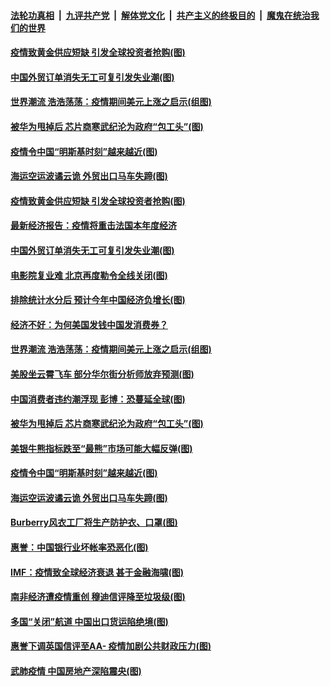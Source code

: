 ####  [法轮功真相](../../../../basic/blob/master/README.md?t=03302102) &nbsp;|&nbsp; [九评共产党](../../../../9ping.md/blob/master/README.md?t=03302102) &nbsp;|&nbsp; [解体党文化](../../../../jtdwh.md/blob/master/README.md?t=03302102)  &nbsp;|&nbsp; [共产主义的终极目的](../../../../gczydzjmd.md/blob/master/README.md?t=03302102) &nbsp;|&nbsp; [魔鬼在统治我们的世界](../../../../mgztzwmdsj.md/blob/master/README.md?t=03302102) 

#### [疫情致黄金供应短缺 引发全球投资者抢购(图)](../pages/p5/928035.md?t=03302102) 

#### [中国外贸订单消失无工可复引发失业潮(图)](../pages/p5/928024.md?t=03302102) 

#### [世界潮流 浩浩荡荡：疫情期间美元上涨之启示(组图)](../pages/p5/927974.md?t=03302102) 

#### [被华为甩掉后 芯片商寒武纪沦为政府“包工头”(图)](../pages/p5/927967.md?t=03302102) 

#### [疫情令中国“明斯基时刻”越来越近(图)](../pages/p5/927962.md?t=03302102) 

#### [海运空运波谲云诡 外贸出口马车失蹄(图)](../pages/p5/927936.md?t=03302102) 

#### [疫情致黄金供应短缺 引发全球投资者抢购(图)](../pages/p5/928035.md?t=03302102) 

#### [最新经济报告：疫情将重击法国本年度经济](../pages/p5/928033.md?t=03302102) 

#### [中国外贸订单消失无工可复引发失业潮(图)](../pages/p5/928024.md?t=03302102) 

#### [电影院复业难 北京再度勒令全线关闭(图)](../pages/p5/928031.md?t=03302102) 

#### [排除统计水分后 预计今年中国经济负增长(图)](../pages/p5/927982.md?t=03302102) 

#### [经济不好：为何美国发钱中国发消费券？](../pages/p5/927964.md?t=03302102) 

#### [世界潮流 浩浩荡荡：疫情期间美元上涨之启示(组图)](../pages/p5/927974.md?t=03302102) 

#### [美股坐云霄飞车 部分华尔街分析师放弃预测(图)](../pages/p5/927986.md?t=03302102) 

#### [中国消费者违约潮浮现 彭博：恐蔓延全球(图)](../pages/p5/927983.md?t=03302102) 

#### [被华为甩掉后 芯片商寒武纪沦为政府“包工头”(图)](../pages/p5/927967.md?t=03302102) 

#### [美银牛熊指标跌至“最熊”市场可能大幅反弹(图)](../pages/p5/927963.md?t=03302102) 

#### [疫情令中国“明斯基时刻”越来越近(图)](../pages/p5/927962.md?t=03302102) 

#### [海运空运波谲云诡 外贸出口马车失蹄(图)](../pages/p5/927936.md?t=03302102) 

#### [Burberry风衣工厂将生产防护衣、口罩(图)](../pages/p5/927944.md?t=03302102) 

#### [惠誉：中国银行业坏帐率恐恶化(图)](../pages/p5/927942.md?t=03302102) 

#### [IMF：疫情致全球经济衰退 甚于金融海啸(图)](../pages/p5/927912.md?t=03302102) 

#### [南非经济遭疫情重创 穆迪信评降至垃圾级(图)](../pages/p5/927909.md?t=03302102) 

#### [多国“关闭”航道 中国出口货运陷绝境(图)](../pages/p5/927905.md?t=03302102) 

#### [惠誉下调英国信评至AA- 疫情加剧公共财政压力(图)](../pages/p5/927901.md?t=03302102) 

#### [武肺疫情 中国房地产深陷震央(图)](../pages/p5/927861.md?t=03302102) 

